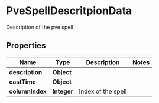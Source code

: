 

# PveSpellDescritpionData

Description of the pve spell

## Properties

Name | Type | Description | Notes
------------ | ------------- | ------------- | -------------
**description** | **Object** |  | 
**castTime** | **Object** |  | 
**columnIndex** | **Integer** | Index of the spell | 



